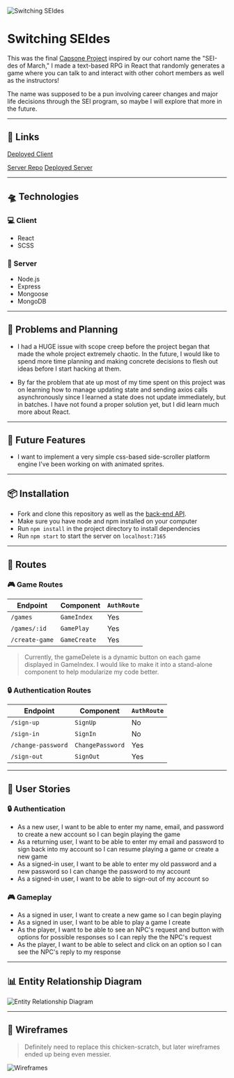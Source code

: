 ![Switching SEIdes](https://i.imgur.com/vljwNkr.png)

# Switching SEIdes

This was the final [Capsone Project](https://git.generalassemb.ly/ga-wdi-boston/capstone-project) inspired by our cohort name the "SEI-des of March," I made a text-based RPG in React that randomly generates a game where you can talk to and interact with other cohort members as well as the instructors!

The name was supposed to be a pun involving career changes and major life decisions through the SEI program, so maybe I will explore that more in the future.

---

## 🔗 Links

[Deployed Client](https://amaliaroye.github.io/seides-client/)

[Server Repo](https://github.com/amaliaroye/seides-server)
[Deployed Server](https://seides-server.herokuapp.com/)

---

## 🛸 Technologies

### 💻 Client

- React
- SCSS

### 📡 Server

- Node.js
- Express
- Mongoose
- MongoDB

---

## 📝 Problems and Planning

- I had a HUGE issue with scope creep before the project began that made the whole project extremely chaotic. In the future, I would like to spend more time planning and making concrete decisions to flesh out ideas before I start hacking at them.

- By far the problem that ate up most of my time spent on this project was on learning how to manage updating state and sending axios calls asynchronously since I learned a state does not update immediately, but in batches. I have not found a proper solution yet, but I did learn much more about React.

---

## 🔮 Future Features

- I want to implement a very simple css-based side-scroller platform engine I've been working on with animated sprites.

---

## 📦 Installation

- Fork and clone this repository as well as the [back-end API](https://github.com/amaliaroye/seides-server).
- Make sure you have node and npm installed on your computer
- Run `npm install` in the project directory to install dependencies
- Run `npm start` to start the server on `localhost:7165`

---

## 🚀 Routes

### 🎮 Game Routes

| Endpoint       | Component    | `AuthRoute` |
| -------------- | ------------ | ----------- |
| `/games`       | `GameIndex`  | Yes         |
| `/games/:id`   | `GamePlay`   | Yes         |
| `/create-game` | `GameCreate` | Yes         |

> Currently, the gameDelete is a dynamic button on each game displayed in GameIndex. I would like to make it into a stand-alone component to help modularize my code better.

### 🔒 Authentication Routes

| Endpoint           | Component        | `AuthRoute` |
| ------------------ | ---------------- | ----------- |
| `/sign-up`         | `SignUp`         | No          |
| `/sign-in`         | `SignIn`         | No          |
| `/change-password` | `ChangePassword` | Yes         |
| `/sign-out`        | `SignOut`        | Yes         |

---

## 🙎 User Stories

### 🔒 Authentication

- As a new user, I want to be able to enter my name, email, and password to create a new account so I can begin playing the game
- As a returning user, I want to be able to enter my email and password to sign back into my account so I can resume playing a game or create a new game
- As a signed-in user, I want to be able to enter my old password and a new password so I can change the password to my account
- As a signed-in user, I want to be able to sign-out of my account so

### 🎮 Gameplay

- As a signed in user, I want to create a new game so I can begin playing
- As a signed in user, I want to be able to play a game I create
- As the player, I want to be able to see an NPC's request and button with options for possible responses so I can reply the the NPC's request
- As the player, I want to be able to select and click on an option so I can see the NPC's reply to my response

---

## 📊 Entity Relationship Diagram

![Entity Relationship Diagram](https://i.imgur.com/sfQIKYH.png)

---

## 📝 Wireframes

> Definitely need to replace this chicken-scratch, but later wireframes ended up being even messier.

![Wireframes](https://i.imgur.com/6ksgeVB.png)
